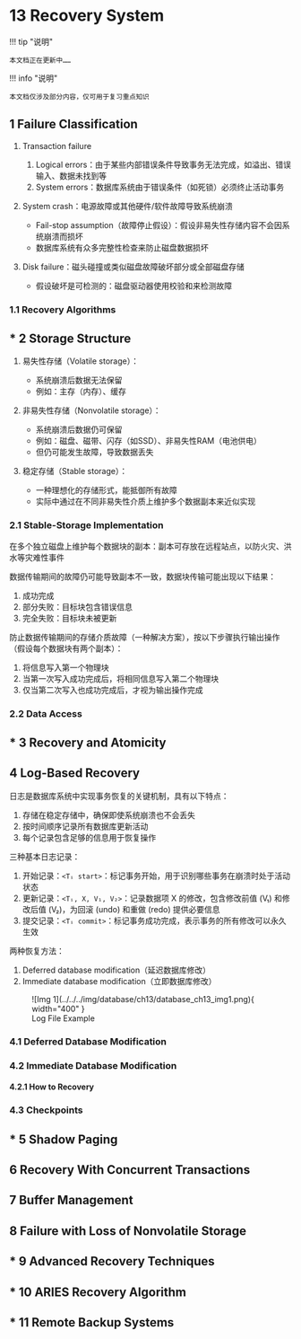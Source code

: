# 13 Recovery System

!!! tip "说明"

    本文档正在更新中……

!!! info "说明"

    本文档仅涉及部分内容，仅可用于复习重点知识

## 1 Failure Classification

1. Transaction failure

    1. Logical errors：由于某些内部错误条件导致事务无法完成，如溢出、错误输入、数据未找到等
    2. System errors：数据库系统由于错误条件（如死锁）必须终止活动事务

2. System crash：电源故障或其他硬件/软件故障导致系统崩溃

    - Fail-stop assumption（故障停止假设）：假设非易失性存储内容不会因系统崩溃而损坏
    - 数据库系统有众多完整性检查来防止磁盘数据损坏

3. Disk failure：磁头碰撞或类似磁盘故障破坏部分或全部磁盘存储

    - 假设破坏是可检测的：磁盘驱动器使用校验和来检测故障

### 1.1 Recovery Algorithms



## * 2 Storage Structure

1. 易失性存储（Volatile storage）：

    - 系统崩溃后数据无法保留
    - 例如：主存（内存）、缓存

2. 非易失性存储（Nonvolatile storage）：

    - 系统崩溃后数据仍可保留
    - 例如：磁盘、磁带、闪存（如SSD）、非易失性RAM（电池供电）
    - 但仍可能发生故障，导致数据丢失

3. 稳定存储（Stable storage）：

    - 一种理想化的存储形式，能抵御所有故障
    - 实际中通过在不同非易失性介质上维护多个数据副本来近似实现

### 2.1 Stable-Storage Implementation

在多个独立磁盘上维护每个数据块的副本：副本可存放在远程站点，以防火灾、洪水等灾难性事件

数据传输期间的故障仍可能导致副本不一致，数据块传输可能出现以下结果：

1. 成功完成
2. 部分失败：目标块包含错误信息
3. 完全失败：目标块未被更新

防止数据传输期间的存储介质故障（一种解决方案），按以下步骤执行输出操作（假设每个数据块有两个副本）：

1. 将信息写入第一个物理块
2. 当第一次写入成功完成后，将相同信息写入第二个物理块
3. 仅当第二次写入也成功完成后，才视为输出操作完成

### 2.2 Data Access



## * 3 Recovery and Atomicity

## 4 Log-Based Recovery

日志是数据库系统中实现事务恢复的关键机制，具有以下特点：

1. 存储在稳定存储中，确保即使系统崩溃也不会丢失
2. 按时间顺序记录所有数据库更新活动
3. 每个记录包含足够的信息用于恢复操作

三种基本日志记录：

1. 开始记录：`<Tᵢ start>`：标记事务开始，用于识别哪些事务在崩溃时处于活动状态
2. 更新记录：`<Tᵢ, X, V₁, V₂>`：记录数据项 X 的修改，包含修改前值 (V₁) 和修改后值 (V₂)，为回滚 (undo) 和重做 (redo) 提供必要信息
3. 提交记录：`<Tᵢ commit>`：标记事务成功完成，表示事务的所有修改可以永久生效

两种恢复方法：

1. Deferred database modification（延迟数据库修改）
2. Immediate database modification（立即数据库修改）

<figure markdown="span">
  ![Img 1](../../../img/database/ch13/database_ch13_img1.png){ width="400" }
  <figcaption>Log File Example</figcaption>
</figure>

### 4.1 Deferred Database Modification

### 4.2 Immediate Database Modification

#### 4.2.1 How to Recovery

### 4.3 Checkpoints

## * 5 Shadow Paging

## 6 Recovery With Concurrent Transactions



## 7 Buffer Management



## 8 Failure with Loss of Nonvolatile Storage

## * 9 Advanced Recovery Techniques

## * 10 ARIES Recovery Algorithm

## * 11 Remote Backup Systems